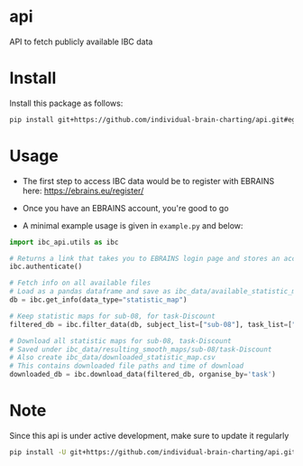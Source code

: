 # api
API to fetch publicly available IBC data 

# Install
Install this package as follows:
```bash
pip install git+https://github.com/individual-brain-charting/api.git#egg=ibc_api
```

# Usage
* The first step to access IBC data would be to register with EBRAINS here: https://ebrains.eu/register/

* Once you have an EBRAINS account, you're good to go

* A minimal example usage is given in `example.py` and below:
```python
import ibc_api.utils as ibc

# Returns a link that takes you to EBRAINS login page and stores an access token locally
ibc.authenticate()

# Fetch info on all available files
# Load as a pandas dataframe and save as ibc_data/available_statistic_map.csv 
db = ibc.get_info(data_type="statistic_map")

# Keep statistic maps for sub-08, for task-Discount
filtered_db = ibc.filter_data(db, subject_list=["sub-08"], task_list=["Discount"])

# Download all statistic maps for sub-08, task-Discount 
# Saved under ibc_data/resulting_smooth_maps/sub-08/task-Discount
# Also create ibc_data/downloaded_statistic_map.csv 
# This contains downloaded file paths and time of download
downloaded_db = ibc.download_data(filtered_db, organise_by='task')
```
# Note
Since this api is under active development, make sure to update it regularly
```bash
pip install -U git+https://github.com/individual-brain-charting/api.git#egg=ibc_api
```